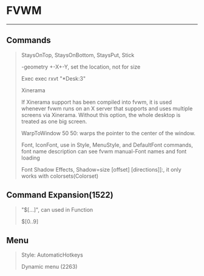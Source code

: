 # FVWM #
---------

## Commands ##

> StaysOnTop, StaysOnBottom, StaysPut, Stick
>
> -geometry +-X+-Y, set the location, not for size
>
> Exec exec rxvt "*Desk:3"
>
> Xinerama
>
> If Xinerama support has been compiled into fvwm,
> it is used whenever fvwm runs on an X server that
> supports and uses multiple screens via Xinerama.
> Without this option, the whole desktop is treated
> as one big screen.
>
> WarpToWindow 50 50: warps the pointer to the center
> of the window.
>
> Font, IconFont, use in Style, MenuStyle, and DefaultFont commands, font
> name description can see fvwm manual-Font names and font loading
>
> Font Shadow Effects, Shadow=size [offset] [directions]]:, it only works
> with colorsets(Colorset)
>
>

## Command Expansion(1522) ##
> "$[...]", can used in Function
>
> $[0..9]

## Menu ##
> Style: AutomaticHotkeys
>
> Dynamic menu (2263)
